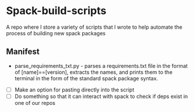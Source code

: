 # Spack-build-scripts
A repo where I store a variety of scripts that I wrote to help automate the process of building new spack packages
## Manifest
* parse_requirements_txt.py - parses a requirements.txt file in the format of [name]==[version], extracts the names, and prints them to the terminal in the form of the standard spack package syntax. 
- [ ] Make an option for pasting directly into the script
- [ ] Do something so that it can interact with spack to check if deps exist in one of our repos
